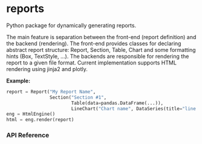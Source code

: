 # reports
Python package for dynamically generating reports.

The main feature is separation between the front-end (report definition) and the backend (rendering).
The front-end provides classes for declaring abstract report structure: Report, Section, Table, Chart and some formatting hints (Box, TextStyle, ...).
The backends are responsible for rendering the report to a given file format.
Current implementation supports HTML rendering using jinja2 and plotly.

**Example:**
```python
report = Report("My Report Name",
                Section("Section #1",
                        Table(data=pandas.DataFrame(...)),
                        LineChart("Chart name", DataSeries(title="line #1", x=..., y=...))))
eng = HtmlEngine()
html = eng.render(report)
```

### API Reference ###
